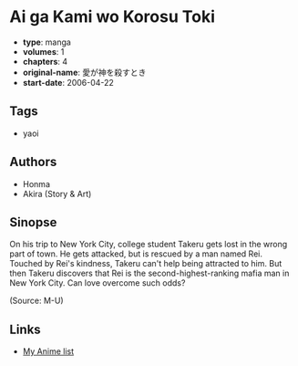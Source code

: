 # Ai ga Kami wo Korosu Toki

-   **type**: manga
-   **volumes**: 1
-   **chapters**: 4
-   **original-name**: 愛が神を殺すとき
-   **start-date**: 2006-04-22

## Tags

-   yaoi

## Authors

-   Honma
-   Akira (Story & Art)

## Sinopse

On his trip to New York City, college student Takeru gets lost in the wrong part of town. He gets attacked, but is rescued by a man named Rei. Touched by Rei's kindness, Takeru can't help being attracted to him. But then Takeru discovers that Rei is the second-highest-ranking mafia man in New York City. Can love overcome such odds?

(Source: M-U)

## Links

-   [My Anime list](https://myanimelist.net/manga/2676/Ai_ga_Kami_wo_Korosu_Toki)
